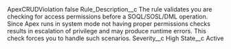 <?xml version="1.0" encoding="UTF-8"?>
<CustomMetadata xmlns="http://soap.sforce.com/2006/04/metadata" xmlns:xsi="http://www.w3.org/2001/XMLSchema-instance" xmlns:xsd="http://www.w3.org/2001/XMLSchema">
    <label>ApexCRUDViolation</label>
    <protected>false</protected>
    <values>
        <field>Rule_Description__c</field>
        <value xsi:type="xsd:string">The rule validates you are checking for access permissions before a SOQL/SOSL/DML operation. Since Apex runs in system mode not having proper permissions checks results in escalation of privilege and may produce runtime errors. This check forces you to handle such scenarios.</value>
    </values>
    <values>
        <field>Severity__c</field>
        <value xsi:type="xsd:string">High</value>
    </values>
    <values>
        <field>State__c</field>
        <value xsi:type="xsd:string">Active</value>
    </values>
</CustomMetadata>
